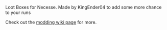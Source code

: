 Loot Boxes for Necesse. Made by KingEnder04 to add some more chance to your runs

Check out the [modding wiki page](https://necessewiki.com/Modding) for more.
